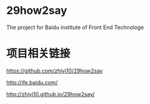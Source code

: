 # 29how2say
The project for Baidu institute of Front End Technologe


# 项目相关链接
https://github.com/zhiyi10/29how2say

http://ife.baidu.com/

http://zhiyi10.github.io/29how2say/
